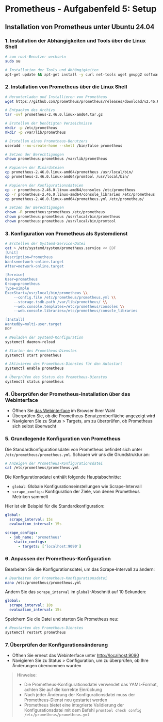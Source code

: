 # Prometheus - Aufgabenfeld 5: Setup

## Installation von Prometheus unter Ubuntu 24.04

### 1. Installation der Abhängigkeiten und Tools über die Linux Shell

```bash
# zum root-Benutzer wechseln
sudo su

# Installation der Tools und Abhängigkeiten
apt-get update && apt-get install -y curl net-tools wget gnupg2 software-properties-common
```

### 2. Installation von Prometheus über die Linux Shell

```bash
# Herunterladen und Installieren von Prometheus
wget https://github.com/prometheus/prometheus/releases/download/v2.46.0/prometheus-2.46.0.linux-amd64.tar.gz

# Entpacken des Archivs
tar -xvf prometheus-2.46.0.linux-amd64.tar.gz

# Erstellen der benötigten Verzeichnisse
mkdir -p /etc/prometheus
mkdir -p /var/lib/prometheus

# Erstellen eines Prometheus-Benutzers
useradd --no-create-home --shell /bin/false prometheus

# Setzen der Berechtigungen
chown prometheus:prometheus /var/lib/prometheus

# Kopieren der Binärdateien
cp prometheus-2.46.0.linux-amd64/prometheus /usr/local/bin/
cp prometheus-2.46.0.linux-amd64/promtool /usr/local/bin/

# Kopieren der Konfigurationsdateien
cp -r prometheus-2.46.0.linux-amd64/consoles /etc/prometheus
cp -r prometheus-2.46.0.linux-amd64/console_libraries /etc/prometheus
cp prometheus-2.46.0.linux-amd64/prometheus.yml /etc/prometheus/

# Setzen der Berechtigungen
chown -R prometheus:prometheus /etc/prometheus
chown prometheus:prometheus /usr/local/bin/prometheus
chown prometheus:prometheus /usr/local/bin/promtool
```

### 3. Konfiguration von Prometheus als Systemdienst

```bash
# Erstellen der Systemd-Service-Datei
cat > /etc/systemd/system/prometheus.service << EOF
[Unit]
Description=Prometheus
Wants=network-online.target
After=network-online.target

[Service]
User=prometheus
Group=prometheus
Type=simple
ExecStart=/usr/local/bin/prometheus \\
    --config.file /etc/prometheus/prometheus.yml \\
    --storage.tsdb.path /var/lib/prometheus/ \\
    --web.console.templates=/etc/prometheus/consoles \\
    --web.console.libraries=/etc/prometheus/console_libraries

[Install]
WantedBy=multi-user.target
EOF

# Neuladen der Systemd-Konfiguration
systemctl daemon-reload

# Starten des Prometheus-Dienstes
systemctl start prometheus

# Aktivieren des Prometheus-Dienstes für den Autostart
systemctl enable prometheus

# Überprüfen des Status des Prometheus-Dienstes
systemctl status prometheus
```

### 4. Überprüfen der Prometheus-Installation über das Webinterface

- Öffnen Sie [das Webinterface](http://localhost:9090) im Browser Ihrer Wahl
- Überprüfen Sie, ob die Prometheus-Benutzeroberfläche angezeigt wird
- Navigieren Sie zu Status > Targets, um zu überprüfen, ob Prometheus sich selbst überwacht

### 5. Grundlegende Konfiguration von Prometheus

Die Standardkonfigurationsdatei von Prometheus befindet sich unter `/etc/prometheus/prometheus.yml`. Schauen wir uns die Grundstruktur an:

```bash
# Anzeigen der Prometheus-Konfigurationsdatei
cat /etc/prometheus/prometheus.yml
```

Die Konfigurationsdatei enthält folgende Hauptabschnitte:

- `global`: Globale Konfigurationseinstellungen wie Scrape-Intervall
- `scrape_configs`: Konfiguration der Ziele, von denen Prometheus Metriken sammelt

Hier ist ein Beispiel für die Standardkonfiguration:

```yaml
global:
  scrape_interval: 15s
  evaluation_interval: 15s

scrape_configs:
  - job_name: 'prometheus'
    static_configs:
      - targets: ['localhost:9090']
```

### 6. Anpassen der Prometheus-Konfiguration

Bearbeiten Sie die Konfigurationsdatei, um das Scrape-Intervall zu ändern:

```bash
# Bearbeiten der Prometheus-Konfigurationsdatei
nano /etc/prometheus/prometheus.yml
```

Ändern Sie das `scrape_interval` im `global`-Abschnitt auf 10 Sekunden:

```yaml
global:
  scrape_interval: 10s
  evaluation_interval: 15s
```

Speichern Sie die Datei und starten Sie Prometheus neu:

```bash
# Neustarten des Prometheus-Dienstes
systemctl restart prometheus
```

### 7. Überprüfen der Konfigurationsänderung

- Öffnen Sie erneut das Webinterface unter [http://localhost:9090](http://localhost:9090)
- Navigieren Sie zu Status > Configuration, um zu überprüfen, ob Ihre Änderungen übernommen wurden

> Hinweise:
> - Die Prometheus-Konfigurationsdatei verwendet das YAML-Format, achten Sie auf die korrekte Einrückung
> - Nach jeder Änderung der Konfigurationsdatei muss der Prometheus-Dienst neu gestartet werden
> - Prometheus bietet eine integrierte Validierung der Konfigurationsdatei mit dem Befehl `promtool check config /etc/prometheus/prometheus.yml`
